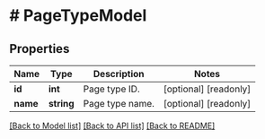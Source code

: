# # PageTypeModel

## Properties

Name | Type | Description | Notes
------------ | ------------- | ------------- | -------------
**id** | **int** | Page type ID. | [optional] [readonly]
**name** | **string** | Page type name. | [optional] [readonly]

[[Back to Model list]](../../README.md#models) [[Back to API list]](../../README.md#endpoints) [[Back to README]](../../README.md)
